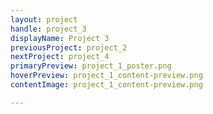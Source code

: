 ```yaml
---
layout: project
handle: project_3
displayName: Project 3
previousProject: project_2
nextProject: project_4
primaryPreview: project_1_poster.png
hoverPreview: project_1_content-preview.png
contentImage: project_1_content-preview.png

---
```


